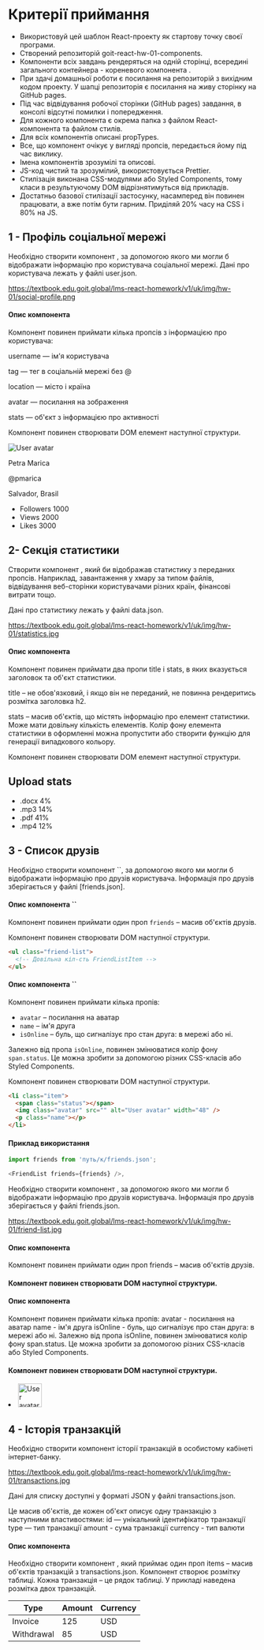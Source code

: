 <h1> Критерії приймання </h1>
<ul>
<li>Використовуй цей шаблон React-проекту як стартову точку своєї
програми.</li>
<li>Створений репозиторій goit-react-hw-01-components.</li> 
<li>Компоненти всіх завдань рендеряться на одній сторінці, всередині загального контейнера - кореневого компонента <App>. </li>
<li>При здачі домашньої роботи є посилання на репозиторій з
вихідним кодом проекту. У шапці репозиторія є посилання на живу сторінку на GitHub pages. </li>
<li>Під час відвідування робочої сторінки (GitHub pages) завдання, в консолі відсутні помилки і попередження. </li>
<li>Для кожного компонента є окрема папка з
файлом React-компонента та файлом стилів.</li>
<li>Для всіх компонентів описані propTypes. </li>
<li>Все, що компонент очікує у вигляді пропсів, передається йому під час виклику.</li> 
<li>Імена компонентів зрозумілі та описові.</li> 
<li>JS-код чистий та зрозумілий, використовується Prettier. </li>
<li>Стилізація виконана CSS-модулями або Styled
Components, тому класи в результуючому DOM відрізнятимуться від прикладів.</li>
<li>Достатньо базової стилізації застосунку, насамперед він повинен працювати, а вже
потім бути гарним. Приділяй 20% часу на CSS і 80% на JS.</li>
</ul>

<h2>1 - Профіль соціальної мережі</h2>

Необхідно створити компонент <Profile>, за допомогою якого ми могли б
відображати інформацію про користувача соціальної мережі. Дані про користувача
лежать у файлі user.json.

https://textbook.edu.goit.global/lms-react-homework/v1/uk/img/hw-01/social-profile.png

<h4>Опис компонента <Profile> </h4>
Компонент повинен приймати кілька пропсів з
інформацією про користувача:

<p>username — ім'я користувача</p> <p>tag — тег в соціальній мережі без @ </p><p>location — місто
і країна</p> <p>avatar — посилання на зображення</p> <p>stats — об'єкт з інформацією про
активності</p>

Компонент повинен створювати DOM елемент наступної структури.

<div class="profile">
  <div class="description">
    <img
      src="https://cdn-icons-png.flaticon.com/512/1077/1077012.png"
      alt="User avatar"
      class="avatar"
    />
    <p class="name">Petra Marica</p>
    <p class="tag">@pmarica</p>
    <p class="location">Salvador, Brasil</p>
  </div>

  <ul class="stats">
    <li>
      <span class="label">Followers</span>
      <span class="quantity">1000</span>
    </li>
    <li>
      <span class="label">Views</span>
      <span class="quantity">2000</span>
    </li>
    <li>
      <span class="label">Likes</span>
      <span class="quantity">3000</span>
    </li>
  </ul>
</div>

<h2>2- Секція статистики</h2>

Створити компонент <Statistics>, який би відображав статистику з переданих
пропсів. Наприклад, завантаження у хмару за типом файлів, відвідування
веб-сторінки користувачами різних країн, фінансові витрати тощо.

Дані про статистику лежать у файлі data.json.

https://textbook.edu.goit.global/lms-react-homework/v1/uk/img/hw-01/statistics.jpg

<h4>Опис компонента <Statistics></h4> 
Компонент повинен приймати два пропи title і stats, в яких вказується заголовок та об'єкт статистики.

title – не обов'язковий, і якщо він не переданий, не повинна рендеритись
розмітка заголовка h2.

stats – масив об'єктів, що містять інформацію про елемент статистики. Може мати
довільну кількість елементів. Колір фону елемента статистики в оформленні можна
пропустити або створити функцію для генерації випадкового кольору.

Компонент повинен створювати DOM елемент наступної структури.

<section class="statistics">
  <h2 class="title">Upload stats</h2>

  <ul class="stat-list">
    <li class="item">
      <span class="label">.docx</span>
      <span class="percentage">4%</span>
    </li>
    <li class="item">
      <span class="label">.mp3</span>
      <span class="percentage">14%</span>
    </li>
    <li class="item">
      <span class="label">.pdf</span>
      <span class="percentage">41%</span>
    </li>
    <li class="item">
      <span class="label">.mp4</span>
      <span class="percentage">12%</span>
    </li>
  </ul>
</section>

<h2>3 - Список друзів</h2>
Необхідно створити компонент `<FriendList>`, за допомогою якого ми могли б відображати інформацію про друзів користувача. Інформація про друзів зберігається у файлі [friends.json].

<h4>Опис компонента `<FriendList>`</h4>

Компонент повинен приймати один проп `friends` – масив об'єктів друзів.

Компонент повинен створювати DOM наступної структури.

```html
<ul class="friend-list">
  <!-- Довільна кіл-сть FriendListItem -->
</ul>
```

<h4>Опис компонента `<FriendListItem>`</h4>

Компонент повинен приймати кілька пропів:

- `avatar` – посилання на аватар
- `name` – ім'я друга
- `isOnline` – буль, що сигналізує про стан друга: в мережі або ні.

Залежно від пропа `isOnline`, повинен змінюватися колір фону `span.status`. Це
можна зробити за допомогою різних CSS-класів або Styled Components.

Компонент повинен створювати DOM наступної структури.

```html
<li class="item">
  <span class="status"></span>
  <img class="avatar" src="" alt="User avatar" width="48" />
  <p class="name"></p>
</li>
```

<h4>Приклад використання</h4>

```js
import friends from 'путь/к/friends.json';

<FriendList friends={friends} />,
```

Необхідно створити компонент <FriendList>, за допомогою якого ми могли б
відображати інформацію про друзів користувача. Інформація про друзів
зберігається у файлі friends.json.

https://textbook.edu.goit.global/lms-react-homework/v1/uk/img/hw-01/friend-list.jpg

<h4>Опис компонента <FriendList> </h4>
Компонент повинен приймати один проп friends –
масив об'єктів друзів.

<h4>Компонент повинен створювати DOM наступної структури.</h4>

<ul class="friend-list">
  <!-- Довільна кіл-сть FriendListItem -->
</ul>

<h4>Опис компонента <FriendListItem></h4> 
Компонент повинен приймати кілька пропів:
avatar - посилання на аватар name - ім'я друга isOnline - буль, що сигналізує
про стан друга: в мережі або ні. Залежно від пропа isOnline, повинен змінюватися
колір фону span.status. Це можна зробити за допомогою різних CSS-класів або
Styled Components.

<h4>Компонент повинен створювати DOM наступної структури.</h4>

<li class="item">
  <span class="status"></span>
  <img class="avatar" src="" alt="User avatar" width="48" />
  <p class="name"></p>
</li>

<h2>4 - Історія транзакцій</h2>

Необхідно створити компонент історії транзакцій в особистому кабінеті
інтернет-банку.

https://textbook.edu.goit.global/lms-react-homework/v1/uk/img/hw-01/transactions.jpg

Дані для списку доступні у форматі JSON у файлі transactions.json.

Це масив об'єктів, де кожен об'єкт описує одну транзакцію з наступними
властивостями: id — унікальний ідентифікатор транзакції type — тип транзакції
amount - сума транзакції currency - тип валюти

<h4>Опис компонента <TransactionHistory> </h4>
Необхідно створити компонент
<TransactionHistory>, який приймає один проп items – масив об'єктів транзакцій з
transactions.json. Компонент створює розмітку таблиці. Кожна транзакція – це
рядок таблиці. У прикладі наведена розмітка двох транзакцій.

<table class="transaction-history">
  <thead>
    <tr>
      <th>Type</th>
      <th>Amount</th>
      <th>Currency</th>
    </tr>
  </thead>

  <tbody>
    <tr>
      <td>Invoice</td>
      <td>125</td>
      <td>USD</td>
    </tr>
    <tr>
      <td>Withdrawal</td>
      <td>85</td>
      <td>USD</td>
    </tr>
  </tbody>
</table>
